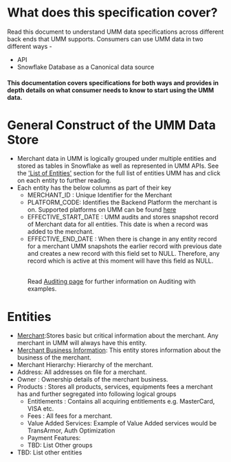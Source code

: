 # What does this specification cover?
 
Read this document to understand UMM data specifications across different back ends that UMM supports.
Consumers can use UMM data in two different ways -
* API
* Snowflake Database as a Canonical data source

#### This documentation covers specifications for both ways and provides in depth details on what consumer needs to know to start using the UMM data.

# General Construct of the UMM Data Store

* Merchant data in UMM is logically grouped under multiple entities and stored as tables in Snowflake as well as represented in UMM APIs. 
See the ['List of Entities'](#Entities) section for the full list of entities UMM has and click on each entity to further reading.
* Each entity has the below columns as part of their key
    * MERCHANT_ID : Unique Identifier for the Merchant
    * PLATFORM_CODE: Identifies the Backend Platform the merchant is on. Supported platforms on UMM can be found [here](?path=docs/specification/supportedPlatforms.md)
    * EFFECTIVE_START_DATE : UMM audits and stores snapshot record of Merchant data for all entities. This date is when a record was added to the merchant. 
    * EFFECTIVE_END_DATE : When there is change in any entity record for a merchant UMM snapshots the earlier record with previous date and creates a new record with this field set to NULL. Therefore, any record which is active at this moment will have this field as NULL.<p></p>  
Read [Auditing page](?path=docs/specification/merchant/merchantAuditing.md) for further information on Auditing with examples.

      
# Entities
* [Merchant](?path=docs/specification/merchant/merchant.md):Stores basic but critical information about the merchant. Any merchant in UMM will always have this entity.
* [Merchant Business Information](?path=docs/specification/merchant/merchantBusinessInformation.md): This entity stores information about the business of the merchant.
* Merchant Hierarchy: Hierarchy of the merchant.
* Address: All addresses on file for a merchant. 
* Owner : Ownership details of the merchant business. 
* Products : Stores all products, services, equipments fees a merchant has and further segregated into following logical groups
  * Entitlements : Contains all acquiring entitlements e.g. MasterCard, VISA etc.
  * Fees : All fees for a merchant.
  * Value Added Services: Example of Value Added services would be TransArmor, Auth Optimization
  * Payment Features:
  * TBD: List Other groups
* TBD: List other entities

